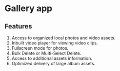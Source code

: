 # Gallery app

## Features
1. Access to organized local photos and video assets.
2. Inbuilt video player for viewing video clips.
3. Fullscreen mode for photos.
4. Bulk Delete or Multi-Select Delete.
5. Access to additional assets information.
6. Optimized delivery of large album assets.
   
